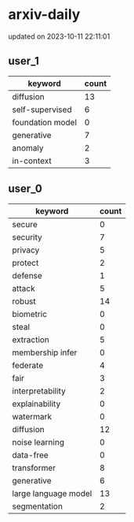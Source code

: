 # arxiv-daily
updated on 2023-10-11 22:11:01
## user_1
| keyword | count |
| - | - |
| diffusion | 13 |
| self-supervised | 6 |
| foundation model | 0 |
| generative | 7 |
| anomaly | 2 |
| in-context | 3 |
## user_0
| keyword | count |
| - | - |
| secure | 0 |
| security | 7 |
| privacy | 5 |
| protect | 2 |
| defense | 1 |
| attack | 5 |
| robust | 14 |
| biometric | 0 |
| steal | 0 |
| extraction | 5 |
| membership infer | 0 |
| federate | 4 |
| fair | 3 |
| interpretability | 2 |
| explainability | 0 |
| watermark | 0 |
| diffusion | 12 |
| noise learning | 0 |
| data-free | 0 |
| transformer | 8 |
| generative | 6 |
| large language model | 13 |
| segmentation | 2 |
